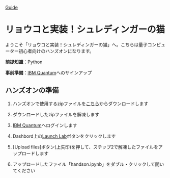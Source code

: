 [Guide](https://youtu.be/nJuChGmn2kc?si=YYWYDjXMqdCdmfyy)

# リョウコと実装！シュレディンガーの猫

ようこそ「リョウコと実装！シュレディンガーの猫」へ。こちらは量子コンピューター初心者向けのハンズオンになります。

**前提知識**：Python

**事前準備**：[IBM Quantum](https://quantum-computing.ibm.com/)へのサインアップ

## ハンズオンの準備

1. ハンズオンで使用するzipファイルを[こちら](https://github.com/purepureclub/RyokoFundamental/archive/refs/heads/main.zip)からダウンロードします

2. ダウンロードしたzipファイルを解凍します

3. [IBM Quantum](https://quantum-computing.ibm.com/)へログインします

4. Dashbord上の[Launch Lab](https://quantum-computing.ibm.com/lab)ボタンをクリックします

5. [Upload files]ボタン(上矢印)を押して、ステップ2で解凍したファイルをアップロードします

6. アップロードしたファイル「handson.ipynb」をダブル・クリックして開いてください
